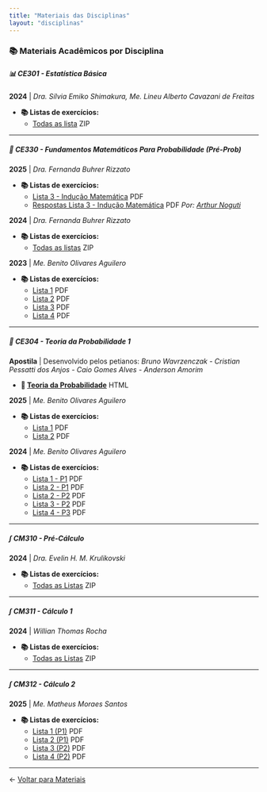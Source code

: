 ```yaml
---
title: "Materiais das Disciplinas"
layout: "disciplinas"
---
```


### 📚 Materiais Acadêmicos por Disciplina

##### 📊 CE301 - Estatística Básica
**2024** | *Dra. Sílvia Emiko Shimakura, Me. Lineu Alberto Cavazani de Freitas*

- **📚 Listas de exercícios:**
  - [Todas as lista](/pdfs/CE301/2024/listas.zip) ZIP

---

##### 🎲 CE330 - Fundamentos Matemáticos Para Probabilidade (Pré-Prob)

**2025** | *Dra. Fernanda Buhrer Rizzato*

- **📚 Listas de exercícios:**
  - [Lista 3 - Indução Matemática](/pdfs/CE330/2025/pré-prob_lista_3.pdf) PDF
  - [Respostas Lista 3 - Indução Matemática](/pdfs/CE330/2025/respostas_pré-prob_lista_3.pdf) 
  PDF *Por: [Arthur Noguti](/integrantes/#arthur-hideio-noguti)*

**2024** | *Dra. Fernanda Buhrer Rizzato*

- **📚 Listas de exercícios:**
  - [Todas as listas](/pdfs/CE330/2024/Listas.zip) ZIP

**2023** | *Me. Benito Olivares Aguilero*

- **📚 Listas de exercícios:**
  - [Lista 1](/pdfs/CE330/2023/Lista1-CE330-FMP-2023-2.pdf) PDF
  - [Lista 2](/pdfs/CE330/2023/Lista2-CE330-FMP-2023-2.pdf) PDF
  - [Lista 3](/pdfs/CE330/2023/Lista3-CE330-FMP-2023-2.pdf) PDF
  - [Lista 4](/pdfs/CE330/2023/Lista4-CE330-FMP-2023-2.pdf) PDF

---

##### 🎲 CE304 - Teoria da Probabilidade 1
**Apostila** | Desenvolvido pelos petianos: *Bruno Wavrzenczak - Cristian Pessatti dos Anjos - Caio Gomes Alves - Anderson Amorim*

- **📘 [Teoria da Probabilidade](/apostilas/teoria_probabilidade/)** HTML

**2025** | *Me. Benito Olivares Aguilero*

- **📚 Listas de exercícios:**
  - [Lista 1](/pdfs/CE304/2025/Lista1-CE304_TP1-2025-1.pdf) PDF
  - [Lista 2](/pdfs/CE304/2025/Lista2-CE304_TP1-2025-1.pdf) PDF

**2024** | *Me. Benito Olivares Aguilero*

- **📚 Listas de exercícios:**
  - [Lista 1 - P1](/pdfs/CE304/2024/listas_P1/Lista1-CE304_TP1-2024-1.pdf) PDF
  - [Lista 2 - P1](/pdfs/CE304/2024/listas_P1/Lista2-CE304_TP1-2024-1.pdf) PDF
  - [Lista 2 - P2](/pdfs/CE304/2024/listas_P2/Lista-2-CE304-TP1-2024-1s.pdf) PDF
  - [Lista 3 - P2](/pdfs/CE304/2024/listas_P2/Lista-3-CE304-TP1-2024-1s.pdf) PDF
  - [Lista 4 - P3](/pdfs/CE304/2024/listas_P3/Lista-4-TP1-2024-1.pdf) PDF

---
##### ∫ CM310 - Pré-Cálculo
**2024** | *Dra. Evelin H. M. Krulikovski*

- **📚 Listas de exercícios:**
  - [Todas as Listas](/pdfs/CM310/2024/Listas.zip) ZIP

---

##### ∫ CM311 - Cálculo 1

**2024** | *Willian Thomas Rocha*

- **📚 Listas de exercícios:**
  - [Todas as Listas](/pdfs/CM311/2024/Listas_2024.zip) ZIP

---

##### ∫ CM312 - Cálculo 2

**2025** | *Me. Matheus Moraes Santos*

- **📚 Listas de exercícios:**
  - [Lista 1 (P1)](/pdfs/CM312/2025/Lista1.pdf) PDF
  - [Lista 2 (P1)](/pdfs/CM312/2025/Lista2.pdf) PDF
  - [Lista 3 (P2)](/pdfs/CM312/2025/Lista3.pdf) PDF
  - [Lista 4 (P2)](/pdfs/CM312/2025/Lista4.pdf) PDF

---

  ← [Voltar para Materiais](/materiais/)
